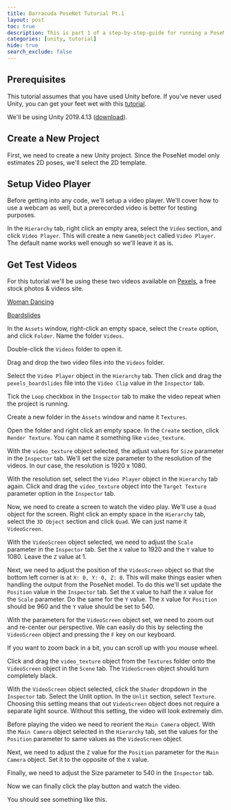 ```yaml
---
title: Barracuda PoseNet Tutorial Pt.1
layout: post
toc: true
description: This is part 1 of a step-by-step-guide for running a PoseNet model with Unity's Barracuda library.
categories: [unity, tutorial]
hide: true
search_exclude: false
---
```








## Prerequisites

This tutorial assumes that you have used Unity before. If you've never used Unity, you can get your feet wet with this [tutorial](https://www.youtube.com/watch?v=OR0e-1UBEOU&list=PLB5_EOMkLx_VHKn4IISeNwhlDrb1948ZX&index=3).



We'll be using Unity 2019.4.13 ([download](unityhub://2019.4.13f1/518737b1de84)).



## Create a New Project

First, we need to create a new Unity project. Since the PoseNet model only estimates 2D poses, we'll select the 2D template.





## Setup Video Player

Before getting into any code, we'll setup a video player. We'll cover how to use a webcam as well, but a prerecorded video is better for testing purposes.

In the `Hierarchy` tab, right click an empty area, select the `Video` section, and click `Video Player`. This will create a new `GameObject` called `Video Player`. The default name works well enough so we'll leave it as is.





## Get Test Videos

For this tutorial we'll be using these two videos available on [Pexels](https://www.pexels.com/), a free stock photos & videos site.



[Woman Dancing](https://www.pexels.com/video/woman-dancing-2873755/)



[Boardslides](https://www.pexels.com/video/two-young-men-doing-a-boardslide-over-a-railing-4824358/)



In the `Assets` window, right-click an empty space, select the `Create` option, and click `Folder`. Name the folder `Videos`.



Double-click the `Videos` folder to open it.

Drag and drop the two video files into the `Videos` folder.





Select the `Video Player` object in the `Hierarchy` tab. Then click and drag the `pexels_boardslides` file into the `Video Clip` value in the `Inspector` tab.





Tick the `Loop` checkbox in the `Inspector` tab to make the video repeat when the project is running.







Create a new folder in the `Assets` window and name it `Textures`.



Open the folder and right click an empty space. In the `Create` section, click `Render Texture`. You can name it something like `video_texture`.



With the `video_texture` object selected, the adjust values for `Size` parameter in the `Inspector` tab. We'll set the size parameter to the resolution of the videos. In our case, the resolution is 1920 x 1080.





With the resolution set, select the `Video Player` object in the `Hierarchy` tab again. Click and drag the `video_texture` object into the `Target Texture` parameter option in the `Inspector` tab.







Now, we need to create a screen to watch the video play. We'll use a `Quad` object for the screen. Right click an empty space in the `Hierarchy` tab, select the `3D Object` section and click `Quad`. We can just name it `VideoScreen`.





With the `VideoScreen` object selected, we need to adjust the `Scale` parameter in the `Inspector` tab. Set the `X` value to 1920 and the `Y` value to 1080. Leave the `Z` value at 1.







Next, we need to adjust the position of the `VideoScreen` object so that the bottom left corner is at `X: 0, Y: 0, Z: 0`. This will make things easier when handling the output from the PoseNet model. To do this we'll set update the `Position` value in the `Inspector` tab. Set the `X` value to half the `X` value for the `Scale` parameter. Do the same for the `Y` value. The `X` value for `Position` should be 960 and the `Y` value should be set to 540.







With the parameters for the `VideoScreen` object set, we need to zoom out and re-center our perspective. We can easily do this by selecting the `VideoScreen` object and pressing the `F` key on our keyboard.



If you want to zoom back in a bit, you can scroll up with you mouse wheel.



Click and drag the `video_texture` object from the `Textures` folder onto the `VideoScreen` object in the `Scene` tab. The `VideoScreen` object should turn completely black.



With the `VideoScreen` object selected, click the `Shader` dropdown in the `Inspector` tab. Select the Unlit option. In the `Unlit` section, select `Texture`. Choosing this setting means that out `VideoScreen` object does not require a separate light source. Without this setting, the video will look extremely dim.





Before playing the video we need to reorient the `Main Camera` object. With the `Main Camera` object selected in the `Hierarchy` tab, set the values for the `Position` parameter to same values as the `VideoScreen` object. 

Next, we need to adjust the `Z` value for the `Position` parameter for the `Main Camera` object. Set it to the opposite of the `X` value.





Finally, we need to adjust the Size parameter to 540 in the `Inspector` tab.



Now we can finally click the play button and watch the video.





You should see something like this.

